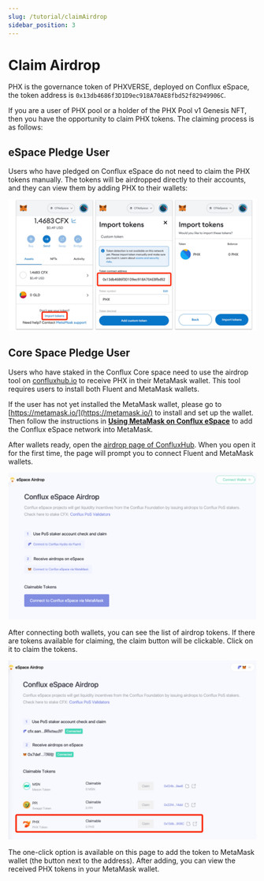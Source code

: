 ```yaml
---
slug: /tutorial/claimAirdrop
sidebar_position: 3
---
```


# Claim Airdrop

PHX is the governance token of PHXVERSE, deployed on Conflux eSpace, the token address is `0x13db4686f3D1D9ec918A70AE8fbd52f82949906C`.

If you are a user of PHX pool or a holder of the PHX Pool v1 Genesis NFT, then you have the opportunity to claim PHX tokens. The claiming process is as follows:

## eSpace Pledge User

Users who have pledged on Conflux eSpace do not need to claim the PHX tokens manually. The tokens will be airdropped directly to their accounts, and they can view them by adding PHX to their wallets:

![](./img/mm-import-token.png)

## Core Space Pledge User

Users who have staked in the Conflux Core space need to use the airdrop tool on [confluxhub.io](https://confluxhub.io/espace-airdrop) to receive PHX in their MetaMask wallet. This tool requires users to install both Fluent and MetaMask wallets.

If the user has not yet installed the MetaMask wallet, please go to [https://metamask.io/](https://metamask.io/) to install and set up the wallet. Then follow the instructions in [**Using MetaMask on Conflux eSpace**](http://doc.confluxnetwork.org/docs/espace/learn/tutorials/user_metamask_interact_evmspace/) to add the Conflux eSpace network into MetaMask.

After wallets ready, open the [airdrop page of ConfluxHub](https://confluxhub.io/espace-airdrop). When you open it for the first time, the page will prompt you to connect Fluent and MetaMask wallets.

![](./img/conflux-hub-airdrop-unconnected.png)

After connecting both wallets, you can see the list of airdrop tokens. If there are tokens available for claiming, the claim button will be clickable. Click on it to claim the tokens.

![](./img/conflux-hub-airdrop.png)

The one-click option is available on this page to add the token to MetaMask wallet (the button next to the address). After adding, you can view the received PHX tokens in your MetaMask wallet.